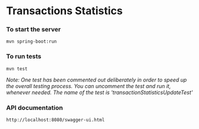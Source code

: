 # Transactions Statistics

### To start the server
```mvn spring-boot:run```

### To run tests
```mvn test```

*Note: One test has been commented out deliberately in order to speed up the overall testing process.
You can uncomment the test and run it, whenever needed. 
The name of the test is 'transactionStatisticsUpdateTest'*

### API documentation

```http://localhost:8080/swagger-ui.html```

